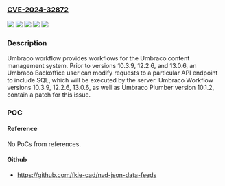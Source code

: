 ### [CVE-2024-32872](https://cve.mitre.org/cgi-bin/cvename.cgi?name=CVE-2024-32872)
![](https://img.shields.io/static/v1?label=Product&message=Umbraco.Workflow.Issues&color=blue)
![](https://img.shields.io/static/v1?label=Version&message=%3C%2010.3.9%20&color=brightgreen)
![](https://img.shields.io/static/v1?label=Version&message=%3E%3D%2011.0.0-rc1%2C%20%3C%2012.2.6%20&color=brightgreen)
![](https://img.shields.io/static/v1?label=Version&message=%3E%3D%2013.0.0-rc1%2C%20%3C%2013.0.6%20&color=brightgreen)
![](https://img.shields.io/static/v1?label=Vulnerability&message=CWE-89%3A%20Improper%20Neutralization%20of%20Special%20Elements%20used%20in%20an%20SQL%20Command%20('SQL%20Injection')&color=brightgreen)

### Description

Umbraco workflow provides workflows for the Umbraco content management system. Prior to versions 10.3.9, 12.2.6, and 13.0.6, an Umbraco Backoffice user can modify requests to a particular API endpoint to include SQL, which will be executed by the server. Umbraco Workflow versions 10.3.9, 12.2.6, 13.0.6, as well as Umbraco Plumber version 10.1.2, contain a patch for this issue.

### POC

#### Reference
No PoCs from references.

#### Github
- https://github.com/fkie-cad/nvd-json-data-feeds

